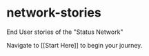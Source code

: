 # network-stories
End User stories of the "Status Network"

Navigate to [[Start Here]] to begin your journey.